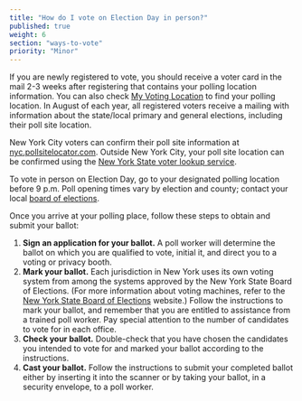 ```yaml
---
title: "How do I vote on Election Day in person?"
published: true
weight: 6
section: "ways-to-vote"
priority: "Minor"
---
```

If you are newly registered to vote, you should receive a voter card in the mail 2-3 weeks after registering that contains your polling location information. You can also check [My Voting Location](#section-my-polling-place) to find your polling location. In August of each year, all registered voters receive a mailing with information about the state/local primary and general elections, including their poll site location.  

New York City voters can confirm their poll site information at [nyc.pollsitelocator.com](nyc.pollsitelocator.com). Outside New York City, your poll site location can be confirmed using the [New York State voter lookup service](https://voterlookup.elections.state.ny.us/).  

To vote in person on Election Day, go to your designated polling location before 9 p.m. Poll opening times vary by election and county; contact your local [board of elections](http://www.elections.ny.gov/CountyBoards.html).  

Once you arrive at your polling place, follow these steps to obtain and submit your ballot:  
1. **Sign an application for your ballot.** A poll worker will determine the ballot on which you are qualified to vote, initial it, and direct you to a voting or privacy booth.  
2. **Mark your ballot.** Each jurisdiction in New York uses its own voting system from among the systems approved by the New York State Board of Elections. (For more information about voting machines, refer to the [New York State Board of Elections](http://www.elections.ny.gov/VotingMachines.html) website.) Follow the instructions to mark your ballot, and remember that you are entitled to assistance from a trained poll worker. Pay special attention to the number of candidates to vote for in each office.  
3. **Check your ballot.** Double-check that you have chosen the candidates you intended to vote for and marked your ballot according to the instructions.  
4. **Cast your ballot.** Follow the instructions to submit your completed ballot either by inserting it into the scanner or by taking your ballot, in a security envelope, to a poll worker.  

